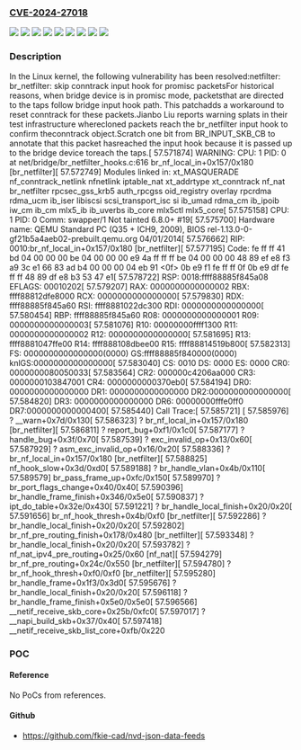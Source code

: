### [CVE-2024-27018](https://cve.mitre.org/cgi-bin/cvename.cgi?name=CVE-2024-27018)
![](https://img.shields.io/static/v1?label=Product&message=Linux&color=blue)
![](https://img.shields.io/static/v1?label=Version&message=&color=brightgreen)
![](https://img.shields.io/static/v1?label=Version&message=2b1414d5e94e477edff1d2c79030f1d742625ea0%20&color=brightgreen)
![](https://img.shields.io/static/v1?label=Version&message=6.8%20&color=brightgreen)
![](https://img.shields.io/static/v1?label=Version&message=62e7151ae3eb465e0ab52a20c941ff33bb6332e9%20&color=brightgreen)
![](https://img.shields.io/static/v1?label=Version&message=7c3f28599652acf431a2211168de4a583f30b6d5%20&color=brightgreen)
![](https://img.shields.io/static/v1?label=Version&message=80cd0487f630b5382734997c3e5e3003a77db315%20&color=brightgreen)
![](https://img.shields.io/static/v1?label=Version&message=cb734975b0ffa688ff6cc0eed463865bf07b6c01%20&color=brightgreen)
![](https://img.shields.io/static/v1?label=Vulnerability&message=n%2Fa&color=blue)

### Description

In the Linux kernel, the following vulnerability has been resolved:netfilter: br_netfilter: skip conntrack input hook for promisc packetsFor historical reasons, when bridge device is in promisc mode, packetsthat are directed to the taps follow bridge input hook path. This patchadds a workaround to reset conntrack for these packets.Jianbo Liu reports warning splats in their test infrastructure wherecloned packets reach the br_netfilter input hook to confirm theconntrack object.Scratch one bit from BR_INPUT_SKB_CB to annotate that this packet hasreached the input hook because it is passed up to the bridge device toreach the taps.[   57.571874] WARNING: CPU: 1 PID: 0 at net/bridge/br_netfilter_hooks.c:616 br_nf_local_in+0x157/0x180 [br_netfilter][   57.572749] Modules linked in: xt_MASQUERADE nf_conntrack_netlink nfnetlink iptable_nat xt_addrtype xt_conntrack nf_nat br_netfilter rpcsec_gss_krb5 auth_rpcgss oid_registry overlay rpcrdma rdma_ucm ib_iser libiscsi scsi_transport_isc si ib_umad rdma_cm ib_ipoib iw_cm ib_cm mlx5_ib ib_uverbs ib_core mlx5ctl mlx5_core[   57.575158] CPU: 1 PID: 0 Comm: swapper/1 Not tainted 6.8.0+ #19[   57.575700] Hardware name: QEMU Standard PC (Q35 + ICH9, 2009), BIOS rel-1.13.0-0-gf21b5a4aeb02-prebuilt.qemu.org 04/01/2014[   57.576662] RIP: 0010:br_nf_local_in+0x157/0x180 [br_netfilter][   57.577195] Code: fe ff ff 41 bd 04 00 00 00 be 04 00 00 00 e9 4a ff ff ff be 04 00 00 00 48 89 ef e8 f3 a9 3c e1 66 83 ad b4 00 00 00 04 eb 91 <0f> 0b e9 f1 fe ff ff 0f 0b e9 df fe ff ff 48 89 df e8 b3 53 47 e1[   57.578722] RSP: 0018:ffff88885f845a08 EFLAGS: 00010202[   57.579207] RAX: 0000000000000002 RBX: ffff88812dfe8000 RCX: 0000000000000000[   57.579830] RDX: ffff88885f845a60 RSI: ffff8881022dc300 RDI: 0000000000000000[   57.580454] RBP: ffff88885f845a60 R08: 0000000000000001 R09: 0000000000000003[   57.581076] R10: 00000000ffff1300 R11: 0000000000000002 R12: 0000000000000000[   57.581695] R13: ffff8881047ffe00 R14: ffff888108dbee00 R15: ffff88814519b800[   57.582313] FS:  0000000000000000(0000) GS:ffff88885f840000(0000) knlGS:0000000000000000[   57.583040] CS:  0010 DS: 0000 ES: 0000 CR0: 0000000080050033[   57.583564] CR2: 000000c4206aa000 CR3: 0000000103847001 CR4: 0000000000370eb0[   57.584194] DR0: 0000000000000000 DR1: 0000000000000000 DR2:0000000000000000[   57.584820] DR3: 0000000000000000 DR6: 00000000fffe0ff0 DR7:0000000000000400[   57.585440] Call Trace:[   57.585721]  <IRQ>[   57.585976]  ? __warn+0x7d/0x130[   57.586323]  ? br_nf_local_in+0x157/0x180 [br_netfilter][   57.586811]  ? report_bug+0xf1/0x1c0[   57.587177]  ? handle_bug+0x3f/0x70[   57.587539]  ? exc_invalid_op+0x13/0x60[   57.587929]  ? asm_exc_invalid_op+0x16/0x20[   57.588336]  ? br_nf_local_in+0x157/0x180 [br_netfilter][   57.588825]  nf_hook_slow+0x3d/0xd0[   57.589188]  ? br_handle_vlan+0x4b/0x110[   57.589579]  br_pass_frame_up+0xfc/0x150[   57.589970]  ? br_port_flags_change+0x40/0x40[   57.590396]  br_handle_frame_finish+0x346/0x5e0[   57.590837]  ? ipt_do_table+0x32e/0x430[   57.591221]  ? br_handle_local_finish+0x20/0x20[   57.591656]  br_nf_hook_thresh+0x4b/0xf0 [br_netfilter][   57.592286]  ? br_handle_local_finish+0x20/0x20[   57.592802]  br_nf_pre_routing_finish+0x178/0x480 [br_netfilter][   57.593348]  ? br_handle_local_finish+0x20/0x20[   57.593782]  ? nf_nat_ipv4_pre_routing+0x25/0x60 [nf_nat][   57.594279]  br_nf_pre_routing+0x24c/0x550 [br_netfilter][   57.594780]  ? br_nf_hook_thresh+0xf0/0xf0 [br_netfilter][   57.595280]  br_handle_frame+0x1f3/0x3d0[   57.595676]  ? br_handle_local_finish+0x20/0x20[   57.596118]  ? br_handle_frame_finish+0x5e0/0x5e0[   57.596566]  __netif_receive_skb_core+0x25b/0xfc0[   57.597017]  ? __napi_build_skb+0x37/0x40[   57.597418]  __netif_receive_skb_list_core+0xfb/0x220

### POC

#### Reference
No PoCs from references.

#### Github
- https://github.com/fkie-cad/nvd-json-data-feeds


